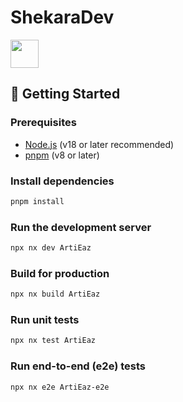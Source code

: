 # ShekaraDev

<a alt="Nx logo" href="https://nx.dev" target="_blank" rel="noreferrer"><img src="https://raw.githubusercontent.com/nrwl/nx/master/images/nx-logo.png" width="45"></a>

## 🚀 Getting Started

### Prerequisites
- [Node.js](https://nodejs.org/) (v18 or later recommended)
- [pnpm](https://pnpm.io/) (v8 or later)

### Install dependencies

```sh
pnpm install
```

### Run the development server

```sh
npx nx dev ArtiEaz
```

### Build for production

```sh
npx nx build ArtiEaz
```

### Run unit tests

```sh
npx nx test ArtiEaz
```

### Run end-to-end (e2e) tests

```sh
npx nx e2e ArtiEaz-e2e
```
